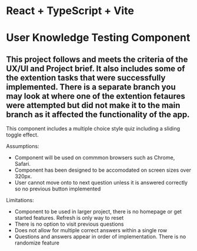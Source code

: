 # React + TypeScript + Vite

# User Knowledge Testing Component

## This project follows and meets the criteria of the UX/UI and Project brief. It also includes some of the extention tasks that were successfully implemented. There is a separate branch you may look at where one of the extention fetaures were attempted but did not make it to the main branch as it affected the functionality of the app.

This component includes a multiple choice style quiz including a sliding toggle effect. 

Assumptions:
- Component will be used on commmon browsers such as Chrome, Safari.
- Component has been designed to be accomodated on screen sizes over 320px.
- User cannot move onto to next question unless it is answered correctly so no previous button implemented

Limitations:
- Component to be used in larger project, there is no homepage or get started features. Refresh is only way to reset
- There is no option to visit previous questions 
- Does not allow for multiple correct answers within a single row
- Questions and answers appear in order of implementation. There is no randomize feature
